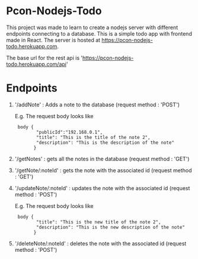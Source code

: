 # Pcon-Nodejs-Todo

This project was made to learn to create a nodejs server with different endpoints connecting to a database. This is a simple todo app with frontend made in React.
The server is hosted at https://pcon-nodejs-todo.herokuapp.com.

The base url for the rest api is 'https://pcon-nodejs-todo.herokuapp.com/api'

# Endpoints

1.  '/addNote' : Adds a note to the database (request method : 'POST')

    E.g. The request body looks like

         body {
                "publicId":"192.168.0.1",
                "title": "This is the title of the note 2",
                "description": "This is the description of the note"
               }

2.  '/getNotes' : gets all the notes in the database (request method : 'GET')

3.  '/getNote/:noteId' : gets the note with the associated id (request method : 'GET')

4.  '/updateNote/:noteId' : updates the note with the associated id (request method : 'POST')

    E.g. The request body looks like

         body {
                "title": "This is the new title of the note 2",
                "description": "This is the new description of the note"
               }

5.  '/deleteNote/:noteId' : deletes the note with the associated id (request method : 'POST')
